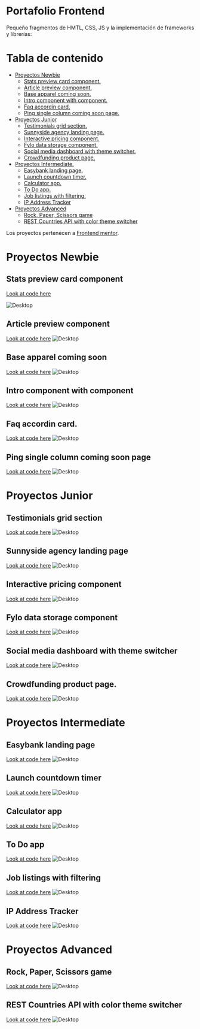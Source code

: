 # Portafolio Frontend

Pequeño fragmentos de HMTL, CSS, JS y la implementación de frameworks y librerías:

# Tabla de contenido

- [Proyectos Newbie](#proyectos-newbie)
  - [Stats preview card component.](#stats-preview-card-component)
  - [Article preview component.](#article-preview-component)
  - [Base apparel coming soon.](#base-apparel-coming-soon)
  - [Intro component with component.](#intro-component-with-component)
  - [Faq accordin card.](#faq-accordin-card)
  - [Ping single column coming soon page.](#ping-single-column-coming-soon-page)
- [Proyectos Junior](#proyectos-junior)
  - [Testimonials grid section.](#testimonials-grid-section)
  - [Sunnyside agency landing page.](#sunnyside-agency-landing-page)
  - [Interactive pricing component.](#interactive-pricing-component)
  - [Fylo data storage component.](#fylo-data-storage-component)
  - [Social media dashboard with theme switcher.](#social-media-dashboard-with-theme-switcher)
  - [Crowdfunding product page.](#crowdfunding-product-page)
- [Proyectos Intermediate.](#proyectos-intermediate)
  - [Easybank landing page.](#easybank-landing-page)
  - [Launch countdown timer.](#launch-countdown-timer)
  - [Calculator app.](#calculator-app)
  - [To Do app.](#todo-app)
  - [Job listings with filtering.](#job-listings-with-filtering)
  - [IP Address Tracker](#ip-address-tracker)
- [Proyectos Advanced](#proyectos-advanced)
  - [Rock, Paper, Scissors game](#rock-paper-scissors-game)
  - [REST Countries API with color theme switcher](#rest-countries-api-with-color-theme-switcher)

Los proyectos pertenecen a [Frontend mentor](https://www.frontendmentor.io/).

# Proyectos Newbie

## Stats preview card component 
[Look at code here](https://github.com/Mooenz/Frontend-portafolio/tree/main/stats-preview-card-component-main)

![Desktop](./stats-preview-card-component-main/solution-capture/Mooenz-desktop-solution.png)

## Article preview component 
[Look at code here](https://github.com/Mooenz/Frontend-portafolio/tree/main/article-preview-component-master)
![Desktop](./article-preview-component-master/solution-capture/mooenz-desktop-solution.png)

## Base apparel coming soon 
[Look at code here](https://github.com/Mooenz/Frontend-portafolio/tree/main/base-apparel-coming-soon-master)
![Desktop](./base-apparel-coming-soon-master/solution-capture/mooenz-desktop-normal-solution.png)

## Intro component with component 
[Look at code here](https://github.com/Mooenz/Frontend-portafolio/tree/main/intro-component-with-signup-form-master)
![Desktop](./intro-component-with-signup-form-master/solution-capture/mooenz-desktop-solution.png)

## Faq accordin card. 
[Look at code here](https://github.com/Mooenz/Frontend-portafolio/tree/main/faq-accordion-card-main)
![Desktop](./faq-accordion-card-main/solution-capture/mooenz-desktop-solution.png)

## Ping single column coming soon page 
[Look at code here](https://github.com/Mooenz/Frontend-portafolio/tree/main/ping-coming-soon-page-master)
![Desktop](./ping-coming-soon-page-master/solution-capture/mooenz-desktop-solution.png)

# Proyectos Junior

## Testimonials grid section 
[Look at code here]()
![Desktop](.//solution-capture/mooenz-desktop-solution.png)

## Sunnyside agency landing page
[Look at code here]()
![Desktop](.//solution-capture/mooenz-desktop-solution.png)

## Interactive pricing component
[Look at code here]()
![Desktop](.//solution-capture/mooenz-desktop-solution.png)

## Fylo data storage component 
[Look at code here]()
![Desktop](.//solution-capture/mooenz-desktop-solution.png)

## Social media dashboard with theme switcher 
[Look at code here]()
![Desktop](.//solution-capture/mooenz-desktop-solution.png)

## Crowdfunding product page. 
[Look at code here]()
![Desktop](.//solution-capture/mooenz-desktop-solution.png)

# Proyectos Intermediate

## Easybank landing page 
[Look at code here]()
![Desktop](.//solution-capture/mooenz-desktop-solution.png)

## Launch countdown timer 
[Look at code here]()
![Desktop](.//solution-capture/mooenz-desktop-solution.png)

## Calculator app 
[Look at code here]()
![Desktop](.//solution-capture/mooenz-desktop-solution.png)

## To Do app
[Look at code here]()
![Desktop](.//solution-capture/mooenz-desktop-solution.png)

## Job listings with filtering 
[Look at code here]()
![Desktop](.//solution-capture/mooenz-desktop-solution.png)

## IP Address Tracker
[Look at code here]()
![Desktop](.//solution-capture/mooenz-desktop-solution.png)

# Proyectos Advanced

## Rock, Paper, Scissors game
[Look at code here]()
![Desktop](.//solution-capture/mooenz-desktop-solution.png)

## REST Countries API with color theme switcher 
[Look at code here]()
![Desktop](.//solution-capture/mooenz-desktop-solution.png)